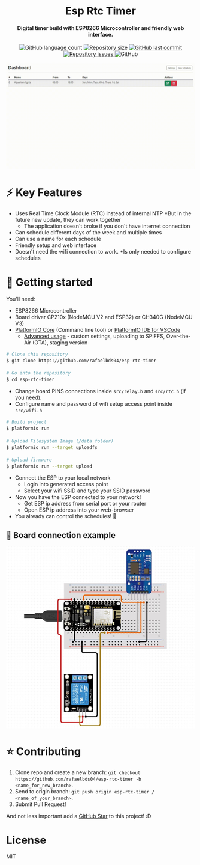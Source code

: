 <h1 align="center">
  Esp Rtc Timer
</h1>
<h4 align = "center">
  Digital timer build with ESP8266 Microcontroller and friendly web interface.
</h4>
<p align="center">
  <img alt="GitHub language count" src="https://img.shields.io/github/languages/count/rafaelbds04/esp-rtc-timer.svg">
  
  <img alt="Repository size" src="https://img.shields.io/github/repo-size/rafaelbds04/esp-rtc-timer.svg">

  <a href="https://github.com/rafaelbds04/gobarber/commits/master">
    <img alt="GitHub last commit" src="https://img.shields.io/github/last-commit/rafaelbds04/esp-rtc-timer.svg">
  </a>
  
  <a href="https://github.com/rafaelbds04/gobarber/issues">
    <img alt="Repository issues" src="https://img.shields.io/github/issues/rafaelbds04/esp-rtc-timer.svg">
  </a>
  
  <img alt="GitHub" src="https://img.shields.io/github/license/rafaelbds04/esp-rtc-timer.svg">
</p>

![screenshot](.github/ScreenGIF.gif)

# ⚡️ Key Features
* Uses Real Time Clock Module (RTC) instead of internal NTP *But in the future new update, they can work together
  - The application doesn't broke if you don't have internet connection
* Can schedule different days of the week and multiple times
* Can use a name for each schedule
* Friendly setup and web interface
* Doesn't need the wifi connection to work. *Is only needed to configure schedules

# 🚀 Getting started

You'll need: 
  * ESP8266 Microcontroller
  * Board driver CP210x (NodeMCU V2 and ESP32) or CH340G (NodeMCU V3)
  * [PlatformIO Core](http://docs.platformio.org/page/core.html) (Command line tool) or [PlatformIO IDE for VSCode](https://platformio.org/install/ide?install=vscode) 
    - [Advanced usage](https://docs.platformio.org/en/latest/platforms/espressif8266.html?utm_source=arduino-esp8266) - custom settings, uploading to SPIFFS, Over-the-Air (OTA), staging version
    
```bash
# Clone this repository
$ git clone https://github.com/rafaelbds04/esp-rtc-timer

# Go into the repository
$ cd esp-rtc-timer

```

* Change board PINS connections inside `src/relay.h` and `src/rtc.h` (if you need).
* Configure name and password of wifi setup access point inside `src/wifi.h`

```bash
# Build project
$ platformio run

# Upload Filesystem Image (/data folder)
$ platformio run --target uploadfs

# Upload firmware
$ platformio run --target upload
```
* Connect the ESP to your local network
  * Login into generated access point
  * Select your wifi SSID and type your SSID password
* Now you have the ESP connected to your network!
  * Get ESP ip address from serial port or your router
  * Open ESP ip address into your web-browser
* You already can control the schedules! 🎉

## :electric_plug: Board connection example
![screenshot](.github/BoardConnections.jpg)

# ⭐️ Contributing


1. Clone repo and create a new branch: `git checkout https://github.com/rafaelbds04/esp-rtc-timer -b <name_for_new_branch>`.
2. Send to origin branch: `git push origin esp-rtc-timer / <name_of_your_branch>`.
3. Submit Pull Request!

And not less important add a [GitHub Star](https://github.com/rafaelbds04/esp-rtc-timer) to this project! :D

# License
MIT

